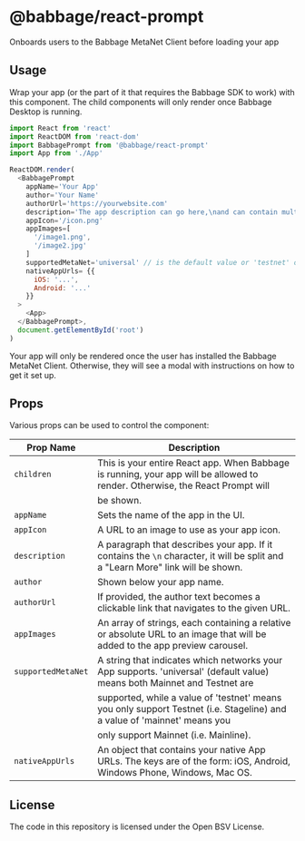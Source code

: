 # @babbage/react-prompt

Onboards users to the Babbage MetaNet Client before loading your app

## Usage

Wrap your app (or the part of it that requires the Babbage SDK to work) with this component. The child components will only render once Babbage Desktop is running.

```js
import React from 'react'
import ReactDOM from 'react-dom'
import BabbagePrompt from '@babbage/react-prompt'
import App from './App'

ReactDOM.render(
  <BabbagePrompt
    appName='Your App'
    author='Your Name'
    authorUrl='https://yourwebsite.com'
    description='The app description can go here,\nand can contain multiple lines'
    appIcon='/icon.png'
    appImages=[
      '/image1.png',
      '/image2.jpg'
    ]
    supportedMetaNet='universal' // is the default value or 'testnet' or 'mainnet'
    nativeAppUrls= {{
      iOS: '...',
      Android: '...'
    }}
  >
    <App>
  </BabbagePrompt>,
  document.getElementById('root')
)
```

Your app will only be rendered once the user has installed the Babbage MetaNet Client. Otherwise, they will see a modal with instructions on how to get it set up.

## Props

Various props can be used to control the component:

Prop Name           | Description
--------------------|------------------------------------------
`children`          | This is your entire React app. When Babbage is running, your app will be allowed to render. Otherwise, the React Prompt will
                    | be shown.
`appName`           | Sets the name of the app in the UI.
`appIcon`           | A URL to an image to use as your app icon.
`description`       | A paragraph that describes your app. If it contains the `\n` character, it will be split and a "Learn More" link will be shown.
`author`            | Shown below your app name.
`authorUrl`         | If provided, the author text becomes a clickable link that navigates to the given URL.
`appImages`         | An array of strings, each containing a relative or absolute URL to an image that will be added to the app preview carousel.
`supportedMetaNet`  | A string that indicates which networks your App supports. 'universal' (default value) means both Mainnet and Testnet are 
                    | supported, while a value of 'testnet' means you only support Testnet (i.e. Stageline) and a value of 'mainnet' means you 
                    | only support Mainnet (i.e. Mainline).
`nativeAppUrls`     | An object that contains your native App URLs. The keys are of the form: iOS, Android, Windows Phone, Windows, Mac OS.
## License

The code in this repository is licensed under the Open BSV License.

